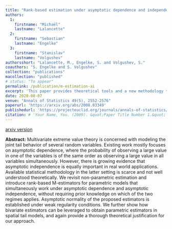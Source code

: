 ```yaml
---
title: "Rank-based estimation under asymptotic dependence and independence, with applications to spatial extremes"
authors:
  1:
    firstname: "Michaël"
    lastname: "Lalancette"
  2:
    firstname: "Sebastian"
    lastname: "Engelke"
  3:
    firstname: "Stanislav"
    lastname: "Volgushev"
authorsshort: "Lalancette, M., Engelke, S. and Volgushev, S."
coauthors: "S. Engelke and S. Volgushev"
collection: "publications"
macollection: "published"
# status: "To appear"
permalink: /publication/m-estimation-ai
excerpt: 'This paper provides theoretical tools and a new methodology to fit flexible bivariate and spatial tail dependence models that include both asymptotic dependence and independence.'
date: 2020-08-07
venue: "Annals of Statistics 49(5), 2552-2576"
paperurl: 'https://arxiv.org/abs/2008.03349'
publishedurl: 'https://projecteuclid.org/journals/annals-of-statistics/volume-49/issue-5/Rank-based-estimation-under-asymptotic-dependence-and-independence-with-applications/10.1214/20-AOS2046.full'
citation: # 'Your Name, You. (2009). &quot;Paper Title Number 1.&quot; <i>Journal 1</i>. 1(1).'
---
```

[arxiv version](https://arxiv.org/abs/2008.03349)

**Abstract:**
Multivariate extreme value theory is concerned with modeling the joint tail behavior of several random variables. Existing work mostly focuses on asymptotic dependence, where the probability of observing a large value in one of the variables is of the same order as observing a large value in all variables simultaneously. However, there is growing evidence that asymptotic independence is equally important in real world applications. Available statistical methodology in the latter setting is scarce and not well understood theoretically. We revisit non-parametric estimation and introduce rank-based M-estimators for parametric models that simultaneously work under asymptotic dependence and asymptotic independence, without requiring prior knowledge on which of the two regimes applies. Asymptotic normality of the proposed estimators is established under weak regularity conditions. We further show how bivariate estimators can be leveraged to obtain parametric estimators in spatial tail models, and again provide a thorough theoretical justification for our approach.
